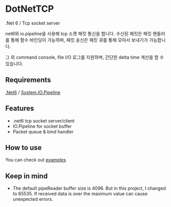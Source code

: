 # DotNetTCP

.Net 6 / Tcp socket server

net6와 io.pipeline을 사용해 tcp 소켓 패킷 통신을 합니다. 수신된 패킷은 패킷 핸들러를 통해 함수 바인딩이 가능하며, 패킷 송신은 패킷 큐를 통해 모아서 보내기가 가능합니다.


그 외 command console, file I/O 로그를 지원하며, 간단한 delta time 계산을 할 수 있습니다.

## Requirements

[.Net6](https://dotnet.microsoft.com/en-us/download) / [System.IO.Pipeline](https://www.nuget.org/packages/System.IO.Pipelines/)

## Features
- .net6 tcp socket server/client
- IO.Pipeline for socket buffer
- Packet queue & bind handler

## How to use

You can check out [examples](https://github.com/yoonbigbear/DotNetTCP/tree/main/example)

## Keep in mind

- The default pipeReader buffer size is 4096. But in this project, I changed to 65535.
  If received data is over the maximum value can cause unexpected errors.
